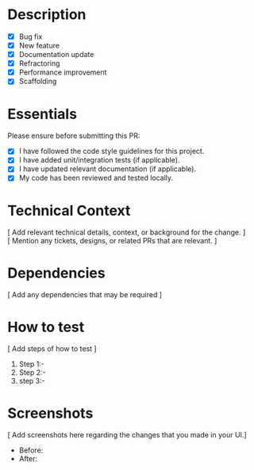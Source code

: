 # Description

- [x] Bug fix
- [x] New feature
- [x] Documentation update
- [x] Refractoring
- [x] Performance improvement
- [x] Scaffolding

# Essentials

Please ensure before submitting this PR:
- [x]   I have followed the code style guidelines for this project.
- [x] I have added unit/integration tests (if applicable).
- [x] I have updated relevant documentation (if applicable).
- [x] My code has been reviewed and tested locally.

# Technical Context

[ Add relevant technical details, context, or background for the change. ] <br/>
[ Mention any tickets, designs, or related PRs that are relevant. ]

# Dependencies

[ Add any dependencies that may be required ]

# How to test

[ Add steps of how to test ]
1. Step 1:-
2. Step 2:- 
3. step 3:-

# Screenshots

[ Add screenshots here regarding the changes that you made in your UI.]

* Before:
* After:
